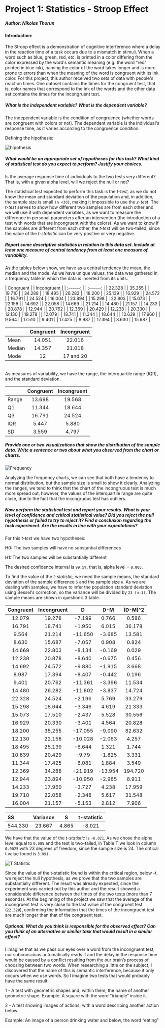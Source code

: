 Project 1: Statistics - Stroop Effect
====================
##### Author: Nikolas Thorun

#### Introduction:

The Stroop effect is a demonstration of cognitive interference where a delay in the reaction time of a task occurs due to a mismatch in stimuli. When a word such as blue, green, red, etc. is printed in a color differing from the color expressed by the word's semantic meaning (e.g. the word "red" printed in blue ink), naming the color of the word takes longer and is more prone to errors than when the meaning of the word is congruent with its ink color.
For this project, this author received two sets of data with people's reaction times. One dataset contains the times for the congruent test, that is, color names that correspond to the ink of the words and the other data set contains the times for the incongruent test.


##### What is the independent variable? What is the dependent variable?

The independent variable is the condition of congruence (whether words are congruent with colors or not). The dependent variable is the individual's response time, as it varies according to the congruence condition.

Defining the hipothesis:

 ![hipothesis](hipothesis.png "Hipothesis")

##### What would be an appropriate set of hypotheses for this task? What kind of statistical test do you expect to perform? Justify your choices.

Is the average response time of individuals to the two tests very different? That is, with a given alpha level, will we reject the null or not?

The statistical test expected to perform this task is the _t-test,_ as we do not know the mean and standard deviation of the population and, in addition, the sample size is small `(n <30)`, making it impossible to use the _z-test_. The _t-test_ serves to show how different two samples are from each other and we will use it with dependent variables, as we want to measure the difference in personal parameters after an intervention (the introduction of a test with words that are incongruent with the colors). As we want to know if the samples are different from each other, the _t-test_ will be two-tailed, since the value of the _t-statistic_ can be very positive or very negative.

##### Report some descriptive statistics in relation to this data set. Include at least one measure of central tendency from at least one measure of variability.

As the tables below show, we have as a central tendency the mean, the median and the mode. As we have unique values, the data was gathered in a frequency table in which the data is inserted from its units.

|	Congruent	|	|	Incongruent	|
|	:------:	|	|	:------:	|
|	22.328	|	|	35.255	|
|	19.710	|	|	34.288	|
|	18.495	|	|	26.282	|
|	18.200	|	|	25.139	|
|	16.929	|	|	24.572	|
|	16.791	|	|	24.524	|
|	16.004	|	|	23.894	|
|	15.298	|	|	22.803	|
|	15.073	|	|	22.158	|
|	14.692	|	|	22.058	|
|	14.669	|	|	21.214	|
|	14.480	|	|	21.157	|
|	14.233	|	|	20.878	|
|	12.944	|	|	20.762	|
|	12.369	|	|	20.429	|
|	12.238	|	|	20.330	|
|	12.130	|	|	19.278	|
|	12.079	|	|	18.741	|
|	11.344	|	|	18.644	|
|	10.639	|	|	17.960	|
|	9.564	|	|	17.510	|
|	9.401	|	|	17.425	|
|	8.987	|	|	17.394	|
|	8.630	|	|	15.687	|

| | Congruent | Incongruent | 
|:-------|:------:|:------:|
|  Mean | 14.051  | 22.016 | 
|  Median | 14.357  | 21.018 | 
|  Mode | 12  | 17 and 20 | 
 
<br>
As measures of variability, we have the range, the interquartile range (IQR), and the standard deviation.

 
| | Congruent | Incongruent | 
|:-------|:------:|:------:|
| Range | 13.698  | 19.568 | 
| Q1 | 11.344  | 18.644 | 
| Q3 | 16.791  | 24.524 | 
| IQR | 5.447  | 5.880 | 
| SD | 3.559  | 4.797 | 

 
##### Provide one or two visualizations that show the distribution of the sample data. Write a sentence or two about what you observed from the chart or charts.

 ![Frequency](frequency.png "Frequency")

Analyzing the frequency charts, we can see that both have a tendency to normal distribution, but the sample size is small to show it clearly. Analyzing the ranges, we tend to think that the chart of the incongruous test is much more spread out, however, the values of the interquartile range are quite close, due to the fact that the incongruous test has outliers.


##### Now perform the statistical test and report your results. What is your level of confidence and critical statistical value? Did you reject the null hypothesis or failed to try to reject it? Find a conclusion regarding the task experiment. Are the results in line with your expectations?


For this _t-test_ we have two hypotheses:

H0: The two samples will have no substantial differences

H1: The two samples will be substantially different

The desired confidence interval is `99.5%`, that is, alpha level = `0.005`.

To find the value of the _t-statistic,_ we need the sample means, the standard deviation of the sample difference `S` and the sample size `n`. As we are dealing with samples, we have to infer the population standard deviation using Bessel's correction, so the variance will be divided by `23 (n-1)`. The sample means are shown in question’s 3 table.

|	Congruent	|	Incongruent	|	D	|	D-M	|	(D-M)^2	|
|	:------:	|	:------:	|	:------:	|	:------:	|	:------:	|
|	12.079	|	19.278	|	-7.199	|	0.766	|	0.586	|
|	16.791	|	18.741	|	-1.950	|	6.015	|	36.178	|
|	9.564	|	21.214	|	-11.650	|	-3.685	|	13.581	|
|	8.630	|	15.687	|	-7.057	|	0.908	|	0.824	|
|	14.669	|	22.803	|	-8.134	|	 -0.169	|	0.029	|
|	12.238	|	20.878	|	-8.640	|	 -0.675	|	0.456	|
|	14.692	|	24.572	|	-9.880	|	-1.915	|	3.668	|
|	8.987	|	17.394	|	-8.407	|	 -0.442	|	0.196	|
|	9.401	|	20.762	|	-11.361	|	-3.396	|	11.534	|
|	14.480	|	26.282	|	-11.802	|	-3.837	|	14.724	|
|	22.328	|	24.524	|	-2.196	|	5.769	|	33.279	|
|	15.298	|	18.644	|	-3.346	|	4.619	|	21.333	|
|	15.073	|	17.510	|	-2.437	|	5.528	|	30.556	|
|	16.929	|	20.330	|	-3.401	|	4.564	|	20.828	|
|	18.200	|	35.255	|	-17.055	|	-9.090	|	82.632	|
|	12.130	|	22.158	|	-10.028	|	-2.063	|	4.257	|
|	18.495	|	25.139	|	-6.644	|	1.321	|	1.744	|
|	10.639	|	20.429	|	-9.79	|	-1.825	|	3.331	|
|	11.344	|	17.425	|	-6.081	|	1.884	|	3.549	|
|	12.369	|	34.288	|	-21.919	| -13.954	|	194.720	|
|	12.944	|	23.894	|	-10.950	| -2.985	|	8.911	|
|	14.233	|	17.960	|	-3.727	|	4.238	|	17.959	|
|	19.710	|	22.058	|	-2.348	|	5.617	|	31.548	|
|	16.004	|	21.157	|	-5.153	|	2.812	|	7.906	|

| SS | Variance | S | t-statistic | 
|:-------|:------:|:------:|:------:|
| 544.330 | 23.667  | 4.865| -8.021| 


We have that the value of the _t-statistic_ is `-8.021`. As we chose the alpha level equal to `0.005` and the test is two-tailed, in Table T we look in column `0.0025` with 23 degrees of freedom, since the sample size is 24. The critical t value found is `3.091`.

 ![T Statistic](chart.png "T Statistic")

Since the value of the t-statistic found is within the critical region, below -t, we reject the null hypothesis, as we prove that the two samples are substantially different. The result was already expected, since the experiment was carried out by this author and the result showed a considerable difference between the times of the two tests (more than 7 seconds). At the beginning of the project we saw that the average of the incongruent test is very close to the last value of the congruent test (`22.328`), confirming the information that the times of the incongruent test are much longer than that of the congruent test.


##### Optional: What do you think is responsible for the observed effect? Can you think of an alternative or similar task that would result in a similar effect?

I imagine that as we pass our eyes over a word from the incongruent test, our subconscious automatically reads it and the delay in the response time would be caused by a conflict resulting from the our brain’s process of choosing between two words. When researching a little on the subject, I discovered that the name of this is semantic interference, because it only occurs when we use words. So I imagine two tests that would probably have the same result:

1 - A test with geometric shapes and, within them, the name of another geometric shape.
Example: A square with the word “triangle” inside it.

2 - A test showing images of actions, with a word describing another action below.

Example: An image of a person drinking water and below, the word “eating”


